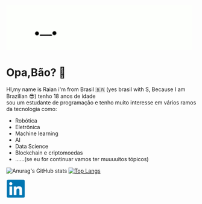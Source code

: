 <img src="HIHI.gif">

<h1> Opa,Bão? 👋</h1>

HI,my name is Raian i'm from Brasil 🇧🇷 (yes brasil with S, Because I am Brazilian 😎) tenho 18 anos de idade<br> sou um estudante de programação
e tenho muito interesse em vários ramos da tecnologia como:

* Robótica
* Eletrônica
* Machine learning
* AI
* Data Science   
* Blockchain e criptomoedas
* ......(se eu for continuar vamos ter muuuuitos tópicos)



![Anurag's GitHub stats](https://github-readme-stats.vercel.app/api?username=RaianNolaco&show_icons=true&theme=default) 
[![Top Langs](https://github-readme-stats.vercel.app/api/top-langs/?username=RaianNolaco&layout=compact)](https://github.com/anuraghazra/github-readme-stats)



<a target="_blank" href = "https://www.linkedin.com/in/raian-nolaço-aba20815a/" target="_blank">
<img src ="https://raw.githubusercontent.com/devicons/devicon/master/icons/linkedin/linkedin-original.svg" width = "50">
</a>

<!--
**RaianNolaco/RaianNolaco** is a ✨ _special_ ✨ repository because its `README.md` (this file) appears on your GitHub profile.

Here are some ideas to get you started:

- 🔭 I’m currently working on ...
- 🌱 I’m currently learning ...
- 👯 I’m looking to collaborate on ...
- 🤔 I’m looking for help with ...
- 💬 Ask me about ...
- 📫 How to reach me: ...
- 😄 Pronouns: ...
- ⚡ Fun fact: ...
-->
